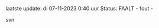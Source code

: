 laatste update: 
di 07-11-2023  0:40   uur 
Status: FAALT - fout - 
<div class="service R">svn</div>